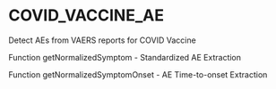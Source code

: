 # COVID_VACCINE_AE
Detect AEs from VAERS reports for COVID Vaccine

Function getNormalizedSymptom - Standardized AE Extraction

Function getNormalizedSymptomOnset - AE Time-to-onset Extraction
